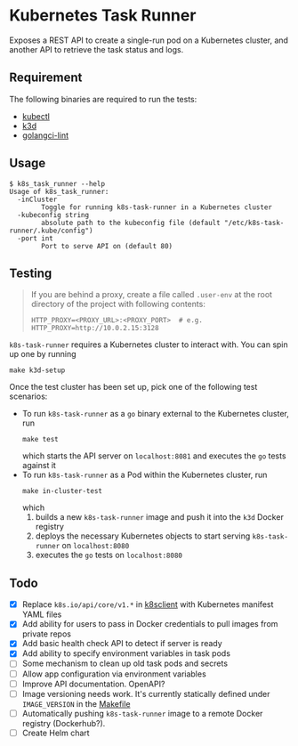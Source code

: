 # Kubernetes Task Runner

Exposes a REST API to create a single-run pod on a Kubernetes cluster, and another API to retrieve the task status and logs.

## Requirement

The following binaries are required to run the tests:
- [kubectl](https://kubernetes.io/docs/tasks/tools/install-kubectl/)
- [k3d](https://k3d.io/#installation)
- [golangci-lint](https://golangci-lint.run/usage/install/#local-installation)

## Usage

```
$ k8s_task_runner --help
Usage of k8s_task_runner:
  -inCluster
        Toggle for running k8s-task-runner in a Kubernetes cluster
  -kubeconfig string
        absolute path to the kubeconfig file (default "/etc/k8s-task-runner/.kube/config")
  -port int
        Port to serve API on (default 80)
```

## Testing

> If you are behind a proxy, create a file called `.user-env` at the root directory of the project with following contents:
> ```
> HTTP_PROXY=<PROXY_URL>:<PROXY_PORT>  # e.g. HTTP_PROXY=http://10.0.2.15:3128
> ```

`k8s-task-runner` requires a Kubernetes cluster to interact with. You can spin up one by running
```
make k3d-setup
```
Once the test cluster has been set up, pick one of the following test scenarios:

- To run `k8s-task-runner` as a `go` binary external to the Kubernetes cluster, run
  ```
  make test
  ```
  which starts the API server on `localhost:8081` and executes the `go` tests against it
- To run `k8s-task-runner` as a Pod within the Kubernetes cluster, run
  ```
  make in-cluster-test
  ```
  which
  1. builds a new `k8s-task-runner` image and push it into the `k3d` Docker registry
  1. deploys the necessary Kubernetes objects to start serving `k8s-task-runner` on `localhost:8080`
  1. executes the `go` tests on `localhost:8080`

## Todo

- [x] Replace `k8s.io/api/core/v1.*` in [k8sclient](./k8sclient/k8sclient.go) with Kubernetes manifest YAML files
- [x] Add ability for users to pass in Docker credentials to pull images from private repos
- [X] Add basic health check API to detect if server is ready
- [X] Add ability to specify environment variables in task pods
- [ ] Some mechanism to clean up old task pods and secrets
- [ ] Allow app configuration via environment variables
- [ ] Improve API documentation. OpenAPI?
- [ ] Image versioning needs work. It's currently statically defined under `IMAGE_VERSION` in the [Makefile](./Makefile)
- [ ] Automatically pushing `k8s-task-runner` image to a remote Docker registry (Dockerhub?).
- [ ] Create Helm chart
